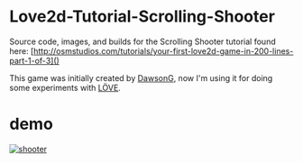 # Love2d-Tutorial-Scrolling-Shooter

Source code, images, and builds for the Scrolling Shooter tutorial found here: [http://osmstudios.com/tutorials/your-first-love2d-game-in-200-lines-part-1-of-3]()

This game was initially created by [DawsonG](https://github.com/DawsonG/Love2d-Tutorial-Scrolling-Shooter), now I'm using it for doing some experiments with [LÖVE](https://love2d.org/).

# demo

[![shooter](https://thumbs.gfycat.com/FondCriminalIggypops-size_restricted.gif)](https://gfycat.com/FondCriminalIggypops)